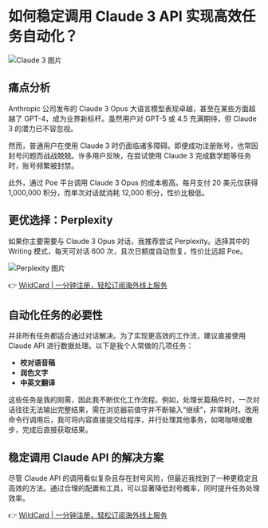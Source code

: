# 如何稳定调用 Claude 3 API 实现高效任务自动化？

![Claude 3 图片](https://bbtdd.com/img/40492414.webp)

## 痛点分析

Anthropic 公司发布的 Claude 3 Opus 大语言模型表现卓越，甚至在某些方面超越了 GPT-4，成为业界新标杆。虽然用户对 GPT-5 或 4.5 充满期待，但 Claude 3 的潜力已不容忽视。

然而，普通用户在使用 Claude 3 时仍面临诸多障碍。即便成功注册账号，也常因封号问题而战战兢兢。许多用户反映，在尝试使用 Claude 3 完成数学题等任务时，账号频繁被封禁。

此外，通过 Poe 平台调用 Claude 3 Opus 的成本极高。每月支付 20 美元仅获得 1,000,000 积分，而单次对话就消耗 12,000 积分，性价比极低。

## 更优选择：Perplexity

如果你主要需要与 Claude 3 Opus 对话，我推荐尝试 Perplexity。选择其中的 Writing 模式，每天可对话 600 次，且次日额度自动恢复，性价比远超 Poe。

![Perplexity 图片](https://bbtdd.com/img/934710952.webp)

👉 [WildCard | 一分钟注册，轻松订阅海外线上服务](https://bbtdd.com/WildCard)

## 自动化任务的必要性

并非所有任务都适合通过对话解决。为了实现更高效的工作流，建议直接使用 Claude API 进行数据处理。以下是我个人常做的几项任务：

- **校对语音稿**
- **润色文字**
- **中英文翻译**

这些任务是我的刚需，因此我不断优化工作流程。例如，处理长篇稿件时，一次对话往往无法输出完整结果，需在浏览器前值守并不断输入“继续”，非常耗时。改用命令行调用后，我可将内容直接提交给程序，并行处理其他事务，如喝咖啡或散步，完成后直接获取结果。

## 稳定调用 Claude API 的解决方案

尽管 Claude API 的调用看似复杂且存在封号风险，但最近我找到了一种更稳定且高效的方法。通过合理的配置和工具，可以显著降低封号概率，同时提升任务处理效率。

👉 [WildCard | 一分钟注册，轻松订阅海外线上服务](https://bbtdd.com/WildCard)